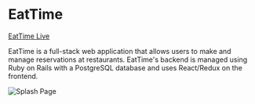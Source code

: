 # EatTime

[EatTime Live](https://eattime.herokuapp.com)

EatTime is a full-stack web application that allows users to make and manage reservations at restaurants. EatTime's backend is managed using Ruby on Rails with a PostgreSQL database and uses React/Redux on the frontend.

![Splash Page](https://res.cloudinary.com/mccapes-construction/image/upload/v1518202108/splash-page_afieme.tiff)
